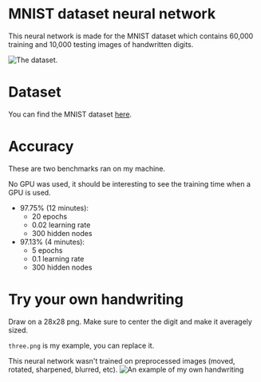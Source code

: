 # MNIST dataset neural network
This neural network is made for the MNIST dataset which contains 
60,000 training and 10,000 testing images of handwritten digits.

![The dataset.](https://i.imgur.com/wVYEMTk.png)

# Dataset
You can find the MNIST dataset [here](http://yann.lecun.com/exdb/mnist/).

# Accuracy
These are two benchmarks ran on my machine.

No GPU was used, it should be interesting to see the training time
when a GPU is used.
- 97.75% (12 minutes):
    - 20 epochs
    - 0.02 learning rate
    - 300 hidden nodes
- 97.13% (4 minutes):
    - 5 epochs
    - 0.1 learning rate
    - 300 hidden nodes

# Try your own handwriting
Draw on a 28x28 png. Make sure to center the digit and make it averagely sized.

`three.png` is my example, you can replace it.

This neural network wasn't trained on preprocessed images (moved, rotated, sharpened, blurred, etc).
![An example of my own handwriting](https://i.imgur.com/6QacnX4.png)
